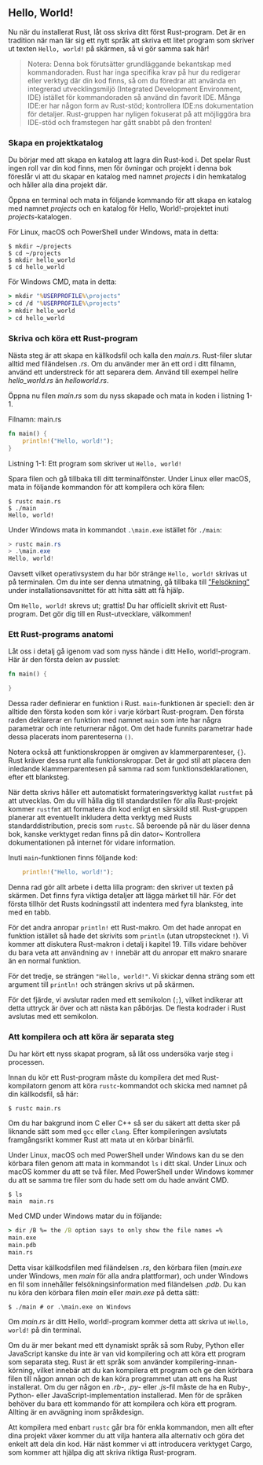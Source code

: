 ## Hello, World!

Nu när du installerat Rust, låt oss skriva ditt först Rust-program. Det är en
tradition när man lär sig ett nytt språk att skriva ett litet program som
skriver ut texten `Hello, world!` på skärmen, så vi gör samma sak här!

> Notera: Denna bok förutsätter grundläggande bekantskap med kommandoraden.
> Rust har inga specifika krav på hur du redigerar eller verktyg där din kod
> finns, så om du föredrar att använda en integrerad utvecklingsmiljö
> (Integrated Development Environment, IDE) istället för kommandoraden så
> använd din favorit IDE. Många IDE:er har någon form av Rust-stöd; kontrollera
> IDE:ns dokumentation för detaljer. Rust-gruppen har nyligen fokuserat på att
> möjliggöra bra IDE-stöd och framstegen har gått snabbt på den fronten!

### Skapa en projektkatalog

Du börjar med att skapa en katalog att lagra din Rust-kod i. Det spelar Rust
ingen roll var din kod finns, men för övningar och projekt i denna bok föreslår
vi att du skapar en katalog med namnet *projects* i din hemkatalog och håller
alla dina projekt där.

Öppna en terminal och mata in följande kommando för att skapa en katalog med
namnet *projects* och en katalog för Hello, World!-projektet inuti
*projects*-katalogen.

För Linux, macOS och PowerShell under Windows, mata in detta:

```text
$ mkdir ~/projects
$ cd ~/projects
$ mkdir hello_world
$ cd hello_world
```

För Windows CMD, mata in detta:

```cmd
> mkdir "%USERPROFILE%\projects"
> cd /d "%USERPROFILE%\projects"
> mkdir hello_world
> cd hello_world
```

### Skriva och köra ett Rust-program

Nästa steg är att skapa en källkodsfil och kalla den *main.rs*. Rust-filer
slutar alltid med filändelsen *.rs*. Om du använder mer än ett ord i ditt
filnamn, använd ett understreck för att separera dem. Använd till exempel
hellre *hello_world.rs* än *helloworld.rs*.

Öppna nu filen *main.rs* som du nyss skapade och mata in koden i listning 1-1.

<span class="filename">Filnamn: main.rs</span>

```rust
fn main() {
    println!("Hello, world!");
}
```

<span class="caption">Listning 1-1: Ett program som skriver ut `Hello, world!`</span>

Spara filen och gå tillbaka till ditt terminalfönster. Under Linux eller macOS,
mata in följande kommandon för att kompilera och köra filen:

```text
$ rustc main.rs
$ ./main
Hello, world!
```

Under Windows mata in kommandot `.\main.exe` istället för `./main`:

```powershell
> rustc main.rs
> .\main.exe
Hello, world!
```

Oavsett vilket operativsystem du har bör stränge `Hello, world!` skrivas ut
på terminalen. Om du inte ser denna utmatning, gå tillbaka till 
[”Felsökning”][felsokning]<!-- ignore --> under installationsavsnittet för att
hitta sätt att få hjälp.

Om `Hello, world!` skrevs ut; grattis! Du har officiellt skrivit ett
Rust-program. Det gör dig till en Rust-utvecklare, välkommen!

### Ett Rust-programs anatomi

Låt oss i detalj gå igenom vad som nyss hände i ditt Hello, world!-program. Här
är den första delen av pusslet:

```rust
fn main() {

}
```

Dessa rader definierar en funktion i Rust. `main`-funktionen är speciell: den är
alltide den första koden som kör i varje körbart Rust-program. Den första raden
deklarerar en funktion med namnet `main` som inte har några parametrar och inte
returnerar något. Om det hade funnits parametrar hade dessa placerats inom
parenteserna `()`.

Notera också att funktionskroppen är omgiven av klammerparenteser, `{}`. Rust
kräver dessa runt alla funktionskroppar. Det är god stil att placera den
inledande klammerparentesen på samma rad som funktionsdeklarationen, efter ett
blanksteg.

När detta skrivs håller ett automatiskt formateringsverktyg kallat `rustfmt` på
att utvecklas. Om du vill hålla dig till standardstilen för alla Rust-projekt
kommer `rustfmt` att formatera din kod enligt en särskild stil. Rust-gruppen
planerar att eventuellt inkludera detta verktyg med Rusts standarddistribution,
precis som `rustc`. Så beroende på när du läser denna bok, kanske verktyget
redan finns på din dator~ Kontrollera dokumentationen på internet för vidare
information.

Inuti `main`-funktionen finns följande kod:

```rust
    println!("Hello, world!");
```

Denna rad gör allt arbete i detta lilla program: den skriver ut texten på
skärmen. Det finns fyra viktiga detaljer att lägga märket till här. För det
första tillhör det Rusts kodningsstil att indentera med fyra blanksteg, inte
med en tabb.

För det andra anropar `println!` ett Rust-makro. Om det hade anropat en
funktion istället så hade det skrivits som `println` (utan utropstecknet `!`).
Vi kommer att diskutera Rust-makron i detalj i kapitel 19. Tills vidare behöver
du bara veta att användning av `!` innebär att du anropar ett makro snarare än
en normal funktion.

För det tredje, se strängen `"Hello, world!"`. Vi skickar denna sträng som ett
argument till `println!` och strängen skrivs ut på skärmen.

För det fjärde, vi avslutar raden med ett semikolon (`;`), vilket indikerar att
detta uttryck är över och att nästa kan påbörjas. De flesta kodrader i Rust
avslutas med ett semikolon.

### Att kompilera och att köra är separata steg

Du har kört ett nyss skapat program, så låt oss undersöka varje steg i
processen.

Innan du kör ett Rust-program måste du kompilera det med Rust-kompilatorn genom
att köra `rustc`-kommandot och skicka med namnet på din källkodsfil, så här:

```text
$ rustc main.rs
```

Om du har bakgrund inom C eller C++ så ser du säkert att detta sker på liknande
sätt som med `gcc` eller `clang`. Efter kompileringen avslutats framgångsrikt
kommer Rust att mata ut en körbar binärfil.

Under Linux, macOS och med PowerShell under Windows kan du se den körbara filen
genom att mata in kommandot `ls` i ditt skal. Under Linux och macOS kommer du
att se två filer. Med PowerShell under Windows kommer du att se samma tre
filer som du hade sett om du hade använt CMD.

```text
$ ls
main  main.rs
```

Med CMD under Windows matar du in följande:

```cmd
> dir /B %= the /B option says to only show the file names =%
main.exe
main.pdb
main.rs
```

Detta visar källkodsfilen med filändelsen *.rs*, den körbara filen (*main.exe*
under Windows, men *main* för alla andra plattformar), och under Windows en fil
som innehåller felsökningsinformation med filändelsen *.pdb*. Du kan nu köra
den körbara filen *main* eller *main.exe* på detta sätt:

```text
$ ./main # or .\main.exe on Windows
```

Om *main.rs* är ditt Hello, world!-program kommer detta att skriva ut `Hello,
world!` på din terminal.

Om du är mer bekant med ett dynamiskt språk så som Ruby, Python eller
JavaScript kanske du inte är van vid kompilering och att köra ett program som
separata steg. Rust är ett språk som använder kompilering-innan-körning, vilket
innebär att du kan kompilera ett program och ge den körbara filen till någon
annan och de kan köra programmet utan att ens ha Rust installerat. Om du ger
någon en *.rb*-, *.py*- eller *.js*-fil måste de ha en Ruby-, Python- eller
JavaScript-implementation installerad. Men för de språken behöver du bara ett
kommando för att kompilera och köra ett program. Allting är en avvägning inom
språkdesign.
 
Att kompilera med enbart `rustc` går bra för enkla kommandon, men allt efter
dina projekt växer kommer du att vilja hantera alla alternativ och göra det
enkelt att dela din kod. Här näst kommer vi att introducera verktyget Cargo,
som kommer att hjälpa dig att skriva riktiga Rust-program.

[felsokning]: ch01-01-installation.html#troubleshooting
